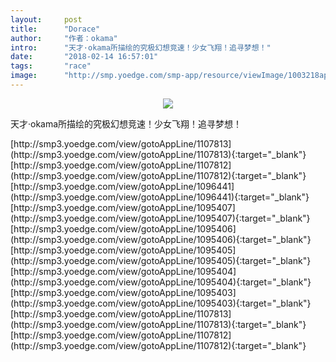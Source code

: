 ```yaml
---
layout:     post
title:      "Dorace"
author:     "作者：okama"
intro:      "天才·okama所描绘的究极幻想竞速！少女飞翔！追寻梦想！"
date:       "2018-02-14 16:57:01"
tags:       "race"
image:      "http://smp.yoedge.com/smp-app/resource/viewImage/1003218appline.png"
---
```

<div style="text-align: center">
<p><img src="http://smp.yoedge.com/smp-app/resource/viewImage/1003218appline.png"/></p>
</div>
<p class="post-meta">
<span>天才·okama所描绘的究极幻想竞速！少女飞翔！追寻梦想！</span>
</p>
[http://smp3.yoedge.com/view/gotoAppLine/1107813](http://smp3.yoedge.com/view/gotoAppLine/1107813){:target="_blank"}
[http://smp3.yoedge.com/view/gotoAppLine/1107812](http://smp3.yoedge.com/view/gotoAppLine/1107812){:target="_blank"}
[http://smp3.yoedge.com/view/gotoAppLine/1096441](http://smp3.yoedge.com/view/gotoAppLine/1096441){:target="_blank"}
[http://smp3.yoedge.com/view/gotoAppLine/1095407](http://smp3.yoedge.com/view/gotoAppLine/1095407){:target="_blank"}
[http://smp3.yoedge.com/view/gotoAppLine/1095406](http://smp3.yoedge.com/view/gotoAppLine/1095406){:target="_blank"}
[http://smp3.yoedge.com/view/gotoAppLine/1095405](http://smp3.yoedge.com/view/gotoAppLine/1095405){:target="_blank"}
[http://smp3.yoedge.com/view/gotoAppLine/1095404](http://smp3.yoedge.com/view/gotoAppLine/1095404){:target="_blank"}
[http://smp3.yoedge.com/view/gotoAppLine/1095403](http://smp3.yoedge.com/view/gotoAppLine/1095403){:target="_blank"}
[http://smp3.yoedge.com/view/gotoAppLine/1107813](http://smp3.yoedge.com/view/gotoAppLine/1107813){:target="_blank"}
[http://smp3.yoedge.com/view/gotoAppLine/1107812](http://smp3.yoedge.com/view/gotoAppLine/1107812){:target="_blank"}



